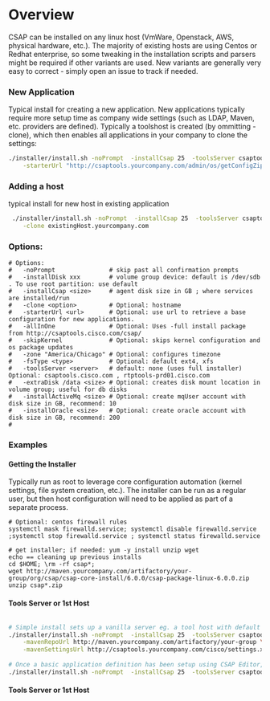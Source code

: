 # Overview
CSAP can be installed on any linux host (VmWare, Openstack, AWS, physical hardware, etc.). The majority of existing
hosts are using Centos or Redhat enterprise, so some tweaking in the installation scripts and parsers might be required
if other variants are used. New variants are generally very easy to correct - simply open an issue to track if needed. 


### New Application
Typical install for creating a new application. New applications typically require more setup time as company wide settings
(such as LDAP, Maven, etc. providers are defined). Typically a toolshost is created (by ommitting -clone), which then enables
all applications in your company to clone the settings:

```bash
./installer/install.sh -noPrompt  -installCsap 25  -toolsServer csaptools.yourcompany.com \
 	-starterUrl "http://csaptools.yourcompany.com/admin/os/getConfigZip?path=YourStarter"
```
 	
### Adding a host
typical install for new host in existing application
```bash 
 ./installer/install.sh -noPrompt  -installCsap 25  -toolsServer csaptools.yourcompany.com \
 	-clone existingHost.yourcompany.com
```

### Options:
```
# Options:
#   -noPrompt               # skip past all confirmation prompts
#   -installDisk xxx        # volume group device: default is /dev/sdb . To use root partition: use default
#   -installCsap <size>     # agent disk size in GB ; where services are installed/run
#   -clone <option>         # Optional: hostname 
# 	-starterUrl <url>		# Optional: use url to retrieve a base configuration for new applications.
#   -allInOne               # Optional: Uses -full install package from http://csaptools.cisco.com/csap/
#   -skipKernel             # Optional: skips kernel configuration and os package updates
#   -zone "America/Chicago" # Optional: configures timezone
#   -fsType <type>          # Optional: default ext4, xfs
#   -toolsServer <server>   # default: none (uses full installer) Optional: csaptools.cisco.com , rtptools-prd01.cisco.com
#   -extraDisk /data <size> # Optional: creates disk mount location in volume group; useful for db disks
#   -installActiveMq <size> # Optional: create mqUser account with disk size in GB, recommend: 10
#   -installOracle <size>   # Optional: create oracle account with disk size in GB, recommend: 200
#
```

### Examples

#### Getting the Installer

Typically run as root to leverage core configuration automation (kernel settings, file system creation, etc.). 
The installer can be run as a regular user, but then host configuration will need to be applied as part of a separate process.

```
# Optional: centos firewall rules
systemctl mask firewalld.service; systemctl disable firewalld.service ;systemctl stop firewalld.service ; systemctl status firewalld.service
 
# get installer; if needed: yum -y install unzip wget
echo == cleaning up previous installs
cd $HOME; \rm -rf csap*;
wget http://maven.yourcompany.com/artifactory/your-group/org/csap/csap-core-install/6.0.0/csap-package-linux-6.0.0.zip
unzip csap*.zip
```


#### Tools Server or 1st Host
```bash

# Simple install sets up a vanilla server eg. a tool host with default application definition
./installer/install.sh -noPrompt  -installCsap 25  -toolsServer csaptools.yourcompany.com \
    -mavenRepoUrl http://maven.yourcompany.com/artifactory/your-group \
    -mavenSettingsUrl http://csaptools.yourcompany.com/cisco/settings.xml
 
# Once a basic application definition has been setup using CSAP Editor, additional hosts are added using clone
./installer/install.sh -noPrompt  -installCsap 25  -toolsServer csaptools.yourcompany.com -clone <YOUR_FIRST_VM>
```



#### Tools Server or 1st Host














